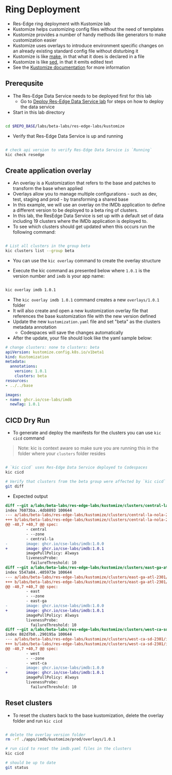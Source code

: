 # Ring Deployment

- Res-Edge ring deployment with Kustomize lab
- Kustomize helps customizing config files without the need of templates
- Kustomize provides a number of handy methods like generators to make customization easier
- Kustomize uses overlays to introduce environment specific changes on an already existing standard config file without disturbing it
- Kustomize is like [make](https://www.gnu.org/software/make/), in that what it does is declared in a file
- Kustomize is like [sed](https://www.gnu.org/software/sed/), in that it emits edited text
- See the [Kustomize documentation](https://kubectl.docs.kubernetes.io/guides/introduction/kustomize/) for more information

## Prerequsite

- The Res-Edge Data Service needs to be deployed first for this lab
  - Go to [Deploy Res-Edge Data Service lab](../deploy-res-edge/README.md#inner-loop-with-res-edge) for steps on how to deploy the data service
- Start in this lab directory

```bash

cd $REPO_BASE/labs/beta-labs/res-edge-labs/kustomize

```

- Verify that Res-Edge Data Service is up and running

```bash

# check api version to verify Res-Edge Data Service is `Running`
kic check resedge

```

## Create application overlay

- An overlay is a Kustomization that refers to the base and patches to transform the base when applied
- Overlays allow you to manage multiple configurations - such as dev, test, staging and prod - by transforming a shared base
- In this example, we will use an overlay on the IMDb application to define a different version to be deployed to a beta ring of clusters.
- In this lab, the ResEdge Data Service is set up with a default set of data including 19 clusters where the IMDb application is deployed to.
- To see which clusters should get updated when this occurs run the following command:

```bash

# List all clusters in the group beta
kic clusters list --group beta

```

- You can use the  `kic overlay` command to create the overlay structure

- Execute the kic command as presented below where `1.0.1` is the version number and `imdb` is your app name:

```bash

kic overlay imdb 1.0.1

```

- The `kic overlay imdb 1.0.1` command creates a new `overlays/1.0.1` folder
- It will also create and open a new kustomization overlay file that references the base kustomization file with the new version defined
- Update the new `kustomization.yaml` file and set "beta" as the clusters metadata annotation
  - Codespaces will save the changes automatically
- After the update, your file should look like the yaml sample below:

```yaml
# change clusters: none to clusters: beta
apiVersion: kustomize.config.k8s.io/v1beta1
kind: Kustomization
metadata:
  annotations:
    version: 1.0.1
    clusters: beta
resources:
- ../../base

images:
- name: ghcr.io/cse-labs/imdb
  newTag: 1.0.1
```

## CICD Dry Run

- To generate and deploy the manifests for the clusters you can use `kic cicd` command

> Note: kic is context aware so make sure you are running this in the folder where your `clusters` folder resides

```bash

# `kic cicd` uses Res-Edge Data Service deployed to Codespaces
kic cicd

# Verify that clusters from the beta group were affected by `kic cicd` execution from the previous steps
git diff

```

- Expected output

```diff
diff --git a/labs/beta-labs/res-edge-labs/kustomize/clusters/central-la-nola-2301/imdb/imdb.yaml b/labs/beta-labs/res-edge-labs/kustomize/clusters/central-la-nola-2301/imdb/imdb.yaml
index 76073ba..4db8893 100644
--- a/labs/beta-labs/res-edge-labs/kustomize/clusters/central-la-nola-2301/imdb/imdb.yaml
+++ b/labs/beta-labs/res-edge-labs/kustomize/clusters/central-la-nola-2301/imdb/imdb.yaml
@@ -40,7 +40,7 @@ spec:
         - central
         - --zone
         - central-la
-        image: ghcr.io/cse-labs/imdb:1.0.0
+        image: ghcr.io/cse-labs/imdb:1.0.1
         imagePullPolicy: Always
         livenessProbe:
           failureThreshold: 10
diff --git a/labs/beta-labs/res-edge-labs/kustomize/clusters/east-ga-atl-2301/imdb/imdb.yaml b/labs/beta-labs/res-edge-labs/kustomize/clusters/east-ga-atl-2301/imdb/imdb.yaml
index 5547a84..405973e 100644
--- a/labs/beta-labs/res-edge-labs/kustomize/clusters/east-ga-atl-2301/imdb/imdb.yaml
+++ b/labs/beta-labs/res-edge-labs/kustomize/clusters/east-ga-atl-2301/imdb/imdb.yaml
@@ -40,7 +40,7 @@ spec:
         - east
         - --zone
         - east-ga
-        image: ghcr.io/cse-labs/imdb:1.0.0
+        image: ghcr.io/cse-labs/imdb:1.0.1
         imagePullPolicy: Always
         livenessProbe:
           failureThreshold: 10
diff --git a/labs/beta-labs/res-edge-labs/kustomize/clusters/west-ca-sd-2301/imdb/imdb.yaml b/labs/beta-labs/res-edge-labs/kustomize/clusters/west-ca-sd-2301/imdb/imdb.yaml
index 882d7b0..290195a 100644
--- a/labs/beta-labs/res-edge-labs/kustomize/clusters/west-ca-sd-2301/imdb/imdb.yaml
+++ b/labs/beta-labs/res-edge-labs/kustomize/clusters/west-ca-sd-2301/imdb/imdb.yaml
@@ -40,7 +40,7 @@ spec:
         - west
         - --zone
         - west-ca
-        image: ghcr.io/cse-labs/imdb:1.0.0
+        image: ghcr.io/cse-labs/imdb:1.0.1
         imagePullPolicy: Always
         livenessProbe:
           failureThreshold: 10
```

## Reset clusters

- To reset the clusters back to the base kustomization, delete the overlay folder and run `kic cicd`

```bash

# delete the overlay version folder
rm -rf ./apps/imdb/kustomize/prod/overlays/1.0.1

# run cicd to reset the imdb.yaml files in the clusters
kic cicd

# should be up to date
git status

```
